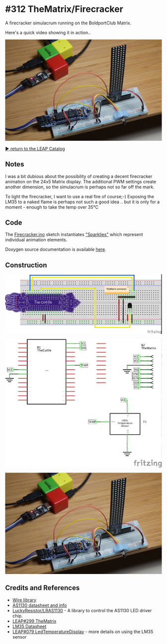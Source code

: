 # #312 TheMatrix/Firecracker

A firecracker simulacrum running on the BoldportClub Matrix.

Here's a quick video showing it in action..

[![Build](./assets/Firecracker_build.jpg?raw=true)](http://www.youtube.com/watch?v=0L34ye-Hupc)


[:arrow_forward: return to the LEAP Catalog](http://leap.tardate.com)

## Notes

I was a bit dubious about the possibility of creating a decent firecracker animation on the 24x5 Matrix display.
The additional PWM settings create another dimension, so the simulacrum is perhaps not so far off the mark.

To light the firecracker, I want to use a real fire of course;-)
Exposing the LM35 to a naked flame is perhaps not such a good idea .. but it is only for a moment - enough to take the temp over 35°C

## Code

The [Firecracker.ino](./Firecracker.ino) sketch instantiates ["Sparklies"](./sparklies.h) which represent individual animation elements.

Doxygen source documentation is available [here](http://leap.tardate.com/BoldportClub/TheMatrix/Firecracker/doc/html/).

## Construction

![Breadboard](./assets/Firecracker_bb.jpg?raw=true)

![Schematic](./assets/Firecracker_schematic.jpg?raw=true)

![Build](./assets/Firecracker_build.jpg?raw=true)

## Credits and References
* [Wire library](https://www.arduino.cc/en/reference/wire)
* [AS1130 datasheet and info](ams.com/eng/Products/Power-Management/LED-Drivers/AS1130)
* [LuckyResistor/LRAS1130](https://github.com/LuckyResistor/LRAS1130) - A library to control the AS1130 LED driver chip.
* [LEAP#299 TheMatrix](../TheMatrix)
* [LM35 Datasheet](http://www.futurlec.com/Linear/LM35DZ.shtml)
* [LEAP#079 LedTemperatureDisplay](../../../playground/LedTemperatureDisplay) - more details on using the LM35 sensor
